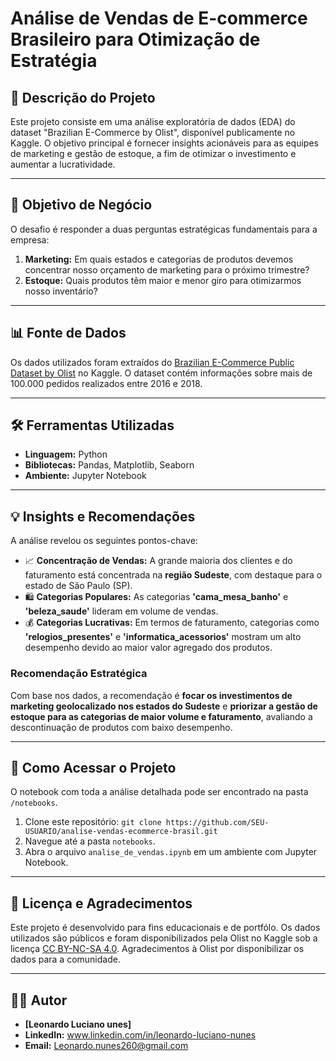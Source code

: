 # Análise de Vendas de E-commerce Brasileiro para Otimização de Estratégia

## 📝 Descrição do Projeto

Este projeto consiste em uma análise exploratória de dados (EDA) do dataset "Brazilian E-Commerce by Olist", disponível publicamente no Kaggle. O objetivo principal é fornecer insights acionáveis para as equipes de marketing e gestão de estoque, a fim de otimizar o investimento e aumentar a lucratividade.

---

## 🎯 Objetivo de Negócio

O desafio é responder a duas perguntas estratégicas fundamentais para a empresa:

1.  **Marketing:** Em quais estados e categorias de produtos devemos concentrar nosso orçamento de marketing para o próximo trimestre?
2.  **Estoque:** Quais produtos têm maior e menor giro para otimizarmos nosso inventário?

---

## 📊 Fonte de Dados

Os dados utilizados foram extraídos do [Brazilian E-Commerce Public Dataset by Olist](https://www.kaggle.com/datasets/olistbr/brazilian-ecommerce) no Kaggle. O dataset contém informações sobre mais de 100.000 pedidos realizados entre 2016 e 2018.

---

## 🛠️ Ferramentas Utilizadas

* **Linguagem:** Python
* **Bibliotecas:** Pandas, Matplotlib, Seaborn
* **Ambiente:** Jupyter Notebook

---

## 💡 Insights e Recomendações

A análise revelou os seguintes pontos-chave:

* 📈 **Concentração de Vendas:** A grande maioria dos clientes e do faturamento está concentrada na **região Sudeste**, com destaque para o estado de São Paulo (SP).
* 🛍️ **Categorias Populares:** As categorias **'cama_mesa_banho'** e **'beleza_saude'** lideram em volume de vendas.
* 💰 **Categorias Lucrativas:** Em termos de faturamento, categorias como **'relogios_presentes'** e **'informatica_acessorios'** mostram um alto desempenho devido ao maior valor agregado dos produtos.

### Recomendação Estratégica

Com base nos dados, a recomendação é **focar os investimentos de marketing geolocalizado nos estados do Sudeste** e **priorizar a gestão de estoque para as categorias de maior volume e faturamento**, avaliando a descontinuação de produtos com baixo desempenho.

---

## 📂 Como Acessar o Projeto

O notebook com toda a análise detalhada pode ser encontrado na pasta `/notebooks`.

1.  Clone este repositório: `git clone https://github.com/SEU-USUARIO/analise-vendas-ecommerce-brasil.git`
2.  Navegue até a pasta `notebooks`.
3.  Abra o arquivo `analise_de_vendas.ipynb` em um ambiente com Jupyter Notebook.

---

## 📜 Licença e Agradecimentos

Este projeto é desenvolvido para fins educacionais e de portfólo. Os dados utilizados são públicos e foram disponibilizados pela Olist no Kaggle sob a licença [CC BY-NC-SA 4.0](https://creativecommons.org/licenses/by-nc-sa/4.0/). Agradecimentos à Olist por disponibilizar os dados para a comunidade.

---

## 👨‍💻 Autor

* **[Leonardo Luciano unes]**
* **LinkedIn:** www.linkedin.com/in/leonardo-luciano-nunes
* **Email:** Leonardo.nunes260@gmail.com
